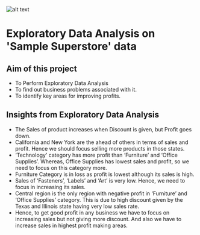 ![alt text](https://upload.wikimedia.org/wikipedia/commons/6/63/Superstore-NBC.png)
# Exploratory Data Analysis on 'Sample Superstore' data
## Aim of this project
  * To Perform Exploratory Data Analysis
  * To find out business problems associated with it.
  * To identify key areas for improving profits.
  
## Insights from Exploratory Data Analysis
* The Sales of product increases when Discount is given, but Profit goes down.
* California and New York are the ahead of others in terms of sales and profit. Hence we should focus selling more products in those states.
* ‘Technology’ category has more profit than ‘Furniture’ and ‘Office Supplies’. Whereas, Office Supplies has lowest sales and profit, so we need to focus on this category more.
* Furniture Category is in loss as profit is lowest although its sales is high.
* Sales of ‘Fasteners’, ‘Labels’ and ‘Art’ is very low. Hence, we need to focus in increasing its sales.
* Central region is the only region with negative profit in ‘Furniture’ and ‘Office Supplies’ category. This is due to high discount given by the Texas and Illinois state having very low sales rate.
* Hence, to get good profit in any business we have to focus on increasing sales but not giving more discount. And also we have to increase sales in highest profit making areas.
